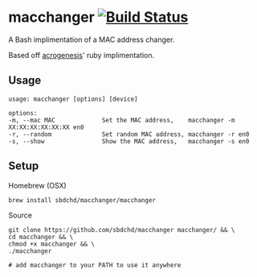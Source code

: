 # macchanger [![Build Status](https://travis-ci.org/sbdchd/macchanger.svg?branch=master)](https://travis-ci.org/sbdchd/macchanger)

A Bash implimentation of a MAC address changer.

Based off [acrogenesis](https://github.com/acrogenesis/macchanger)' ruby implimentation.


## Usage

```
usage: macchanger [options] [device]

options:
-m, --mac MAC             Set the MAC address,    macchanger -m XX:XX:XX:XX:XX:XX en0
-r, --random              Set random MAC address, macchanger -r en0
-s, --show                Show the MAC address,   macchanger -s en0
```

## Setup

Homebrew (OSX)

```
brew install sbdchd/macchanger/macchanger
```

Source

```
git clone https://github.com/sbdchd/macchanger macchanger/ && \
cd macchanger && \
chmod +x macchanger && \
./macchanger

# add macchanger to your PATH to use it anywhere
```
